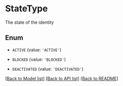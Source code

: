 # StateType

The state of the identity

## Enum

* `ACTIVE` (value: `'ACTIVE'`)

* `BLOCKED` (value: `'BLOCKED'`)

* `DEACTIVATED` (value: `'DEACTIVATED'`)

[[Back to Model list]](../README.md#documentation-for-models) [[Back to API list]](../README.md#documentation-for-api-endpoints) [[Back to README]](../README.md)


